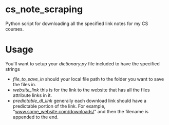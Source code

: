 # cs_note_scraping

Python script for downloading all the specified link notes for my CS courses. 

# Usage

You'll want to setup your _dictionary.py_ file included to have the specified strings

- _file_to_save_in_ should your local file path to the folder you want to save the files in.
- _website_link_ this is for the link to the website that has all the files attribute links in it. 
- _predictable_dl_link_ generally each download link should have a predictable portion of the link. For example, "www.some_website.com/downloads/" and then the filename is appended to the end.
